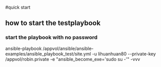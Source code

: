 #quick start

## how to start the testplaybook
### start the playbook with no password
ansible-playbook /appvol/ansible/ansible-examples/ansible_playbook_test/site.yml -u lihuanhuan80  --private-key /appvol/robin.private -e "ansible_become_exe='sudo su -'" -vvv
